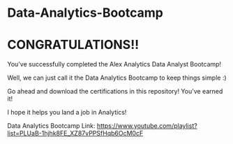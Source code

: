 # Data-Analytics-Bootcamp

# CONGRATULATIONS!! 

You've successfully completed the Alex Analytics Data Analyst Bootcamp!

Well, we can just call it the Data Analytics Bootcamp to keep things simple :) 

Go ahead and download the certifications in this repository! You've earned it! 

I hope it helps you land a job in Analytics!

Data Analytics Bootcamp Link: https://www.youtube.com/playlist?list=PLUaB-1hjhk8FE_XZ87vPPSfHqb6OcM0cF

